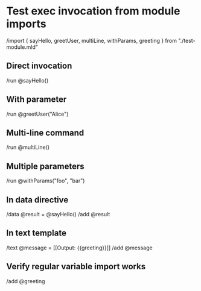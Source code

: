 # Test exec invocation from module imports

/import { sayHello, greetUser, multiLine, withParams, greeting } from "./test-module.mld"

## Direct invocation
/run @sayHello()

## With parameter
/run @greetUser("Alice")

## Multi-line command
/run @multiLine()

## Multiple parameters
/run @withParams("foo", "bar")

## In data directive
/data @result = @sayHello()
/add @result

## In text template
/text @message = [[Output: {{greeting}}]]
/add @message

## Verify regular variable import works
/add @greeting
